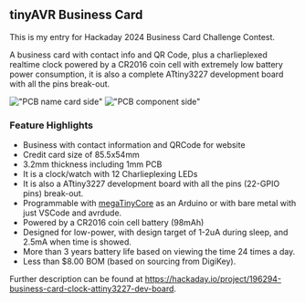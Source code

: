 ## tinyAVR Business Card

This is my entry for Hackaday 2024 Business Card Challenge Contest.

A business card with contact info and QR Code, plus a charlieplexed realtime clock powered by a CR2016 coin cell with extremely low battery power consumption, it is also a complete ATtiny3227 development board with all the pins break-out.

!["PCB name card side"](https://cdn.hackaday.io/images/1426151717923068209.png)
!["PCB component side"](https://cdn.hackaday.io/images/9420081717923086746.png)

### Feature Highlights

- Business with contact information and QRCode for website
- Credit card size of 85.5x54mm
- 3.2mm thickness including 1mm PCB
- It is a clock/watch with 12 Charlieplexing LEDs
- It is also a ATtiny3227 development board with all the pins (22-GPIO pins) break-out.
- Programmable with [megaTinyCore](https://github.com/SpenceKonde/megaTinyCore/tree/master/megaavr) as an Arduino or with bare metal with just VSCode and avrdude. 
- Powered by a CR2016 coin cell battery (98mAh)
- Designed for low-power, with design target of 1-2uA during sleep, and 2.5mA when time is showed.
- More than 3 years battery life based on viewing the time 24 times a day.
- Less than \$8.00 BOM (based on sourcing from DigiKey).

Further description can be found at https://hackaday.io/project/196294-business-card-clock-attiny3227-dev-board.

